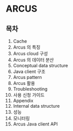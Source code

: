 # ARCUS

## 목차

1. Cache
2. Arcus 의 특징
3. Arcus cloud 구성
4. Arcus 의 데이터 분산
5. Conceptual data structure
6. Java client 구조
7. Arcus pattern
8. Arcus 활용
9. Troubleshooting
10. 사용 신청 가이드
11. Appendix
  1. Internal data structure
  2. 성능
  3. 모니터링
  4. Arcus Java client API
